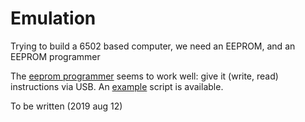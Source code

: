 # Emulation
Trying to build a 6502 based computer, we need an EEPROM, and an EEPROM programmer

The [eeprom programmer](eeprom-programmer) seems to work well: give it (write, read) instructions via USB. 
An [example](inx-loop.txt) script is available.
 
To be written (2019 aug 12)

